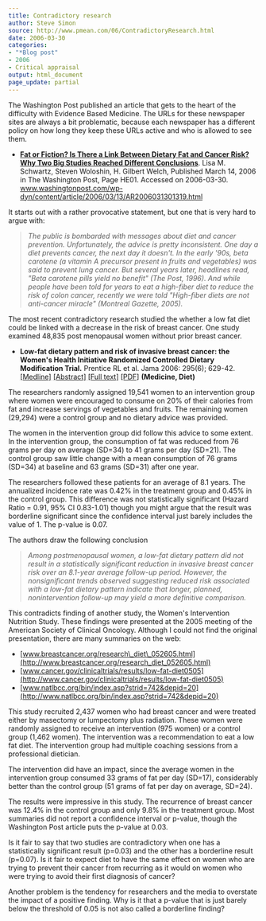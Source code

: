```yaml
---
title: Contradictory research
author: Steve Simon
source: http://www.pmean.com/06/ContradictoryResearch.html
date: 2006-03-30
categories:
- "*Blog post"
- 2006
- Critical appraisal
output: html_document
page_update: partial
---
```


The Washington Post published an article that gets to the heart of the
difficulty with Evidence Based Medicine. The URLs for these newspaper
sites are always a bit problematic, because each newspaper has a
different policy on how long they keep these URLs active and who is
allowed to see them.

-   **[Fat or Fiction? Is There a Link Between Dietary Fat and Cancer
    Risk? Why Two Big Studies Reached Different
    Conclusions](http://www.washingtonpost.com/wp-dyn/content/article/2006/03/13/AR2006031301319.html)**.
    Lisa M. Schwartz, Steven Woloshin, H. Gilbert Welch, Published March
    14, 2006 in The Washington Post, Page HE01. Accessed on 2006-03-30.
    www.washingtonpost.com/wp-dyn/content/article/2006/03/13/AR2006031301319.html

It starts out with a rather provocative statement, but one that is very
hard to argue with:

> *The public is bombarded with messages about diet and cancer
> prevention. Unfortunately, the advice is pretty inconsistent. One day
> a diet prevents cancer, the next day it doesn't. In the early '90s,
> beta carotene (a vitamin A precursor present in fruits and vegetables)
> was said to prevent lung cancer. But several years later, headlines
> read, "Beta carotene pills yield no benefit" (The Post, 1996). And
> while people have been told for years to eat a high-fiber diet to
> reduce the risk of colon cancer, recently we were told "High-fiber
> diets are not anti-cancer miracle" (Montreal Gazette, 2005).*

The most recent contradictory research studied the whether a low fat
diet could be linked with a decrease in the risk of breast cancer. One
study examined 48,835 post menopausal women without prior breast cancer.

-   **Low-fat dietary pattern and risk of invasive breast cancer: the
    Women's Health Initiative Randomized Controlled Dietary
    Modification Trial.** Prentice RL et al. Jama 2006: 295(6); 629-42.
    [\[Medline\]](http://www.ncbi.nlm.nih.gov/entrez/query.fcgi?cmd=Retrieve&db=PubMed&list_uids=16467232&dopt=Abstract)
    [\[Abstract\]](http://jama.ama-assn.org/cgi/content/abstract/295/6/629)
    [\[Full text\]](http://jama.ama-assn.org/cgi/content/full/295/6/629)
    [\[PDF\]](http://jama.ama-assn.org/cgi/reprint/295/6/629.pdf)
    **(Medicine, Diet)**

The researchers randomly assigned 19,541 women to an intervention group
where women were encouraged to consume on 20% of their calories from fat
and increase servings of vegetables and fruits. The remaining women
(29,294) were a control group and no dietary advice was provided.

The women in the intervention group did follow this advice to some
extent. In the intervention group, the consumption of fat was reduced
from 76 grams per day on average (SD=34) to 41 grams per day (SD=21).
The control group saw little change with a mean consumption of 76 grams
(SD=34) at baseline and 63 grams (SD=31) after one year.

The researchers followed these patients for an average of 8.1 years. The
annualized incidence rate was 0.42% in the treatment group and 0.45% in
the control group. This difference was not statistically significant
(Hazard Ratio = 0.91, 95% CI 0.83-1.01) though you might argue that the
result was borderline significant since the confidence interval just
barely includes the value of 1. The p-value is 0.07.

The authors draw the following conclusion

> *Among postmenopausal women, a low-fat dietary pattern did not result
> in a statistically significant reduction in invasive breast cancer
> risk over an 8.1-year average follow-up period. However, the
> nonsignificant trends observed suggesting reduced risk associated with
> a low-fat dietary pattern indicate that longer, planned,
> nonintervention follow-up may yield a more definitive comparison.*

This contradicts finding of another study, the Women's Intervention
Nutrition Study. These findings were presented at the 2005 meeting of
the American Society of Clinical Oncology. Although I could not find the
original presentation, there are many summaries on the web:

-   [www.breastcancer.org/research\_diet\_052605.html](http://www.breastcancer.org/research_diet_052605.html)
-   [www.cancer.gov/clinicaltrials/results/low-fat-diet0505](http://www.cancer.gov/clinicaltrials/results/low-fat-diet0505)
-   [www.natlbcc.org/bin/index.asp?strid=742&depid=20](http://www.natlbcc.org/bin/index.asp?strid=742&depid=20)

This study recruited 2,437 women who had breast cancer and were treated
either by masectomy or lumpectomy plus radiation. These women were
randomly assigned to receive an intervention (975 women) or a control
group (1,462 women). The intervention was a recommendation to eat a low
fat diet. The intervention group had multiple coaching sessions from a
professional dietician.

The intervention did have an impact, since the average women in the
intervention group consumed 33 grams of fat per day (SD=17),
considerably better than the control group (51 grams of fat per day on
average, SD=24).

The results were impressive in this study. The recurrence of breast
cancer was 12.4% in the control group and only 9.8% in the treatment
group. Most summaries did not report a confidence interval or p-value,
though the Washington Post article puts the p-value at 0.03.

Is it fair to say that two studies are contradictory when one has a
statistically significant result (p=0.03) and the other has a borderline
result (p=0.07). Is it fair to expect diet to have the same effect on
women who are trying to prevent their cancer from recurring as it would
on women who were trying to avoid their first diagnosis of cancer?

Another problem is the tendency for researchers and the media to
overstate the impact of a positive finding. Why is it that a p-value
that is just barely below the threshold of 0.05 is not also called a
borderline finding?
